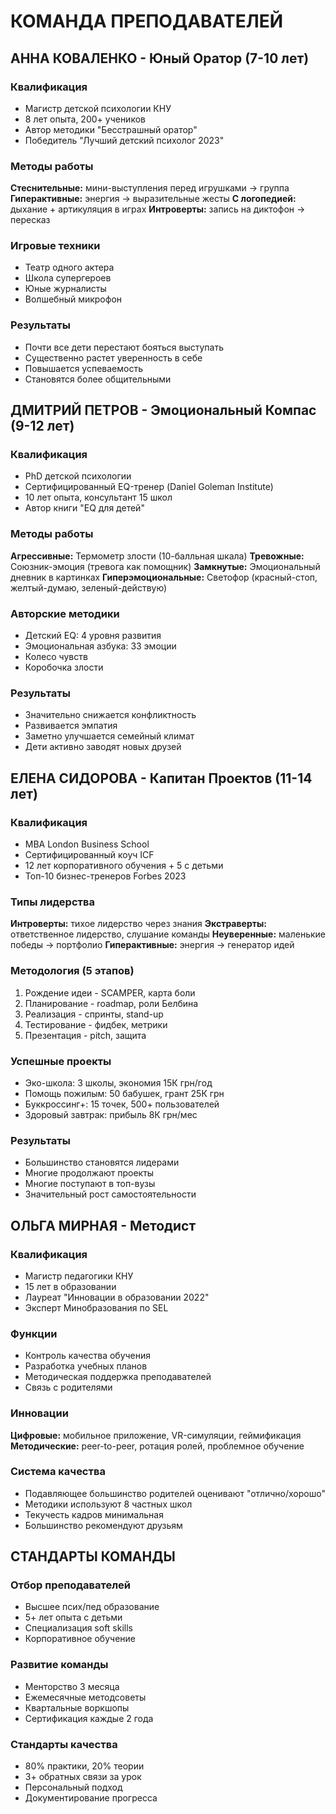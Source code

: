 # КОМАНДА ПРЕПОДАВАТЕЛЕЙ

## АННА КОВАЛЕНКО - Юный Оратор (7-10 лет)
### Квалификация
- Магистр детской психологии КНУ
- 8 лет опыта, 200+ учеников
- Автор методики "Бесстрашный оратор"
- Победитель "Лучший детский психолог 2023"

### Методы работы
**Стеснительные:** мини-выступления перед игрушками → группа
**Гиперактивные:** энергия → выразительные жесты
**С логопедией:** дыхание + артикуляция в играх
**Интроверты:** запись на диктофон → пересказ

### Игровые техники
- Театр одного актера
- Школа супергероев
- Юные журналисты
- Волшебный микрофон

### Результаты
- Почти все дети перестают бояться выступать
- Существенно растет уверенность в себе
- Повышается успеваемость
- Становятся более общительными

## ДМИТРИЙ ПЕТРОВ - Эмоциональный Компас (9-12 лет)
### Квалификация
- PhD детской психологии
- Сертифицированный EQ-тренер (Daniel Goleman Institute)
- 10 лет опыта, консультант 15 школ
- Автор книги "EQ для детей"

### Методы работы
**Агрессивные:** Термометр злости (10-балльная шкала)
**Тревожные:** Союзник-эмоция (тревога как помощник)
**Замкнутые:** Эмоциональный дневник в картинках
**Гиперэмоциональные:** Светофор (красный-стоп, желтый-думаю, зеленый-действую)

### Авторские методики
- Детский EQ: 4 уровня развития
- Эмоциональная азбука: 33 эмоции
- Колесо чувств
- Коробочка злости

### Результаты
- Значительно снижается конфликтность
- Развивается эмпатия
- Заметно улучшается семейный климат
- Дети активно заводят новых друзей

## ЕЛЕНА СИДОРОВА - Капитан Проектов (11-14 лет)
### Квалификация
- MBA London Business School
- Сертифицированный коуч ICF
- 12 лет корпоративного обучения + 5 с детьми
- Топ-10 бизнес-тренеров Forbes 2023

### Типы лидерства
**Интроверты:** тихое лидерство через знания
**Экстраверты:** ответственное лидерство, слушание команды
**Неуверенные:** маленькие победы → портфолио
**Гиперактивные:** энергия → генератор идей

### Методология (5 этапов)
1. Рождение идеи - SCAMPER, карта боли
2. Планирование - roadmap, роли Белбина
3. Реализация - спринты, stand-up
4. Тестирование - фидбек, метрики
5. Презентация - pitch, защита

### Успешные проекты
- Эко-школа: 3 школы, экономия 15К грн/год
- Помощь пожилым: 50 бабушек, грант 25К грн
- Буккроссинг+: 15 точек, 500+ пользователей
- Здоровый завтрак: прибыль 8К грн/мес

### Результаты
- Большинство становятся лидерами
- Многие продолжают проекты
- Многие поступают в топ-вузы
- Значительный рост самостоятельности

## ОЛЬГА МИРНАЯ - Методист
### Квалификация
- Магистр педагогики КНУ
- 15 лет в образовании
- Лауреат "Инновации в образовании 2022"
- Эксперт Минобразования по SEL

### Функции
- Контроль качества обучения
- Разработка учебных планов
- Методическая поддержка преподавателей
- Связь с родителями

### Инновации
**Цифровые:** мобильное приложение, VR-симуляции, геймификация
**Методические:** peer-to-peer, ротация ролей, проблемное обучение

### Система качества
- Подавляющее большинство родителей оценивают "отлично/хорошо"
- Методики используют 8 частных школ
- Текучесть кадров минимальная
- Большинство рекомендуют друзьям

## СТАНДАРТЫ КОМАНДЫ
### Отбор преподавателей
- Высшее псих/пед образование
- 5+ лет опыта с детьми
- Специализация soft skills
- Корпоративное обучение

### Развитие команды
- Менторство 3 месяца
- Ежемесячные методсоветы
- Квартальные воркшопы
- Сертификация каждые 2 года

### Стандарты качества
- 80% практики, 20% теории
- 3+ обратных связи за урок
- Персональный подход
- Документирование прогресса